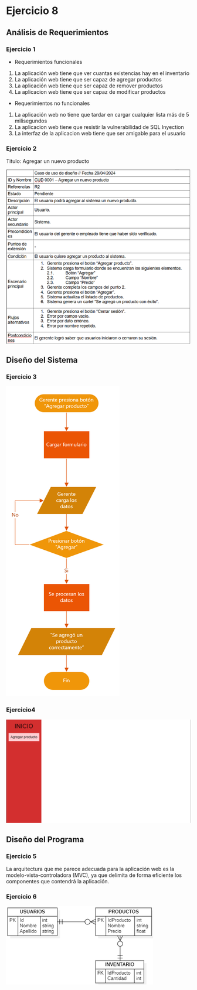 # Ejercicio 8

## Análisis de Requerimientos

### Ejercicio 1

- Requerimientos funcionales

1. La aplicación web tiene que ver cuantas existencias hay en el inventario
2. La aplicación web tiene que ser capaz de agregar productos
3. La aplicación web tiene que ser capaz de remover productos
4. La aplicacion web tiene que ser capaz de modificar productos

- Requerimientos no funcionales

1. La aplicación web no tiene que tardar en cargar cualquier lista más de 5 milisegundos
2. La aplicacion web tiene que resistir la vulnerabilidad de SQL Inyection
3. La interfaz de la aplicacion web tiene que ser amigable para el usuario

### Ejercicio 2

Titulo: Agregar un nuevo producto

![Caso de uso](./imgs/CUD.png)

## Diseño del Sistema

### Ejercicio 3

![Diagrama de flujo](./imgs/FlowChart.png)

### Ejercicio4

![interfaz](./imgs/Interfaz.png)

## Diseño del Programa

### Ejercicio 5

La arquitectura que me parece adecuada para la aplicación web es la
modelo-vista-controladora (MVC), ya que delimita de forma eficiente los
componentes que contendrá la aplicación.

### Ejercicio 6

![DataBase](./imgs/DataBase.png)
